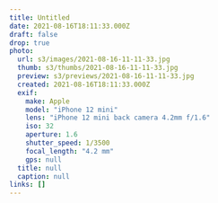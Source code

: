 ```yaml
---
title: Untitled
date: 2021-08-16T18:11:33.000Z
draft: false
drop: true
photo:
  url: s3/images/2021-08-16-11-11-33.jpg
  thumb: s3/thumbs/2021-08-16-11-11-33.jpg
  preview: s3/previews/2021-08-16-11-11-33.jpg
  created: 2021-08-16T18:11:33.000Z
  exif:
    make: Apple
    model: "iPhone 12 mini"
    lens: "iPhone 12 mini back camera 4.2mm f/1.6"
    iso: 32
    aperture: 1.6
    shutter_speed: 1/3500
    focal_length: "4.2 mm"
    gps: null
  title: null
  caption: null
links: []
---
```


